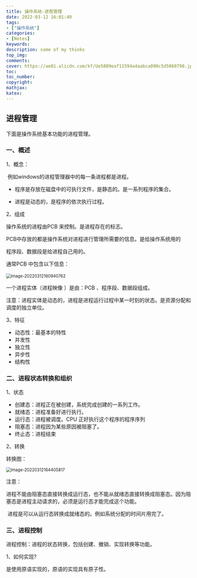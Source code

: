 ```yaml
---
title: 操作系统-进程管理
date: 2022-03-12 16:01:40
tags: 
- ["操作系统"]
categories: 
- [Notes]
keywords:
description: some of my thinks
top_img: 
comments: 
cover: https://ae01.alicdn.com/kf/Ue5889eaf11594a4aabca090c5d5060798.jpg
toc:  
toc_number:
copyright:
mathjax:
katex: 
---
```




## 进程管理



下面是操作系统基本功能的进程管理。

### 一、概述

1、概念：

​	例如windows的进程管理器中的每一条进程都是进程。

- 程序是存放在磁盘中的可执行文件，是静态的。是一系列程序的集合。

- 进程是动态的，是程序的依次执行过程。

2、组成

操作系统的进程由PCB 来控制。是进程存在的标志。

PCB中存放的都是操作系统对进程进行管理所需要的信息。是给操作系统用的

程序段、数据段是给进程自己用的。

通常PCB 中包含以下信息：

​	<img src="https://cdn.jsdelivr.net/gh/chen-boran/Picture_bed/img/202203121609867.png" alt="image-20220312160940762" style="zoom:80%;" />



一个进程实体（进程映像 ）是由：PCB 、程序段、数据段组成。

注意：进程实体是动态的，进程是进程运行过程中某一时刻的状态。是资源分配和调度的独立单位。

3、特征

- 动态性：最基本的特性
- 并发性
- 独立性
- 异步性
- 结构性



### 二、进程状态转换和组织

1、状态

- 创建态：进程正在被创建，系统完成创建的一系列工作。
- 就绪态：进程准备好进行执行。
- 运行态：进程被调度。CPU 正好执行这个程序的程序序列
- 阻塞态：进程因为某些原因被阻塞了。
- 终止态：进程结束

2、转换

转换图：

<img src="https://cdn.jsdelivr.net/gh/chen-boran/Picture_bed/img/202203121644953.png" alt="image-20220312164405817" style="zoom:80%;" />

注意：

​	进程不能由阻塞态直接转换成运行态，也不能从就绪态直接转换成阻塞态。因为阻塞态是进程主动请求的，必须是运行态才能完成这个功能。

​	进程是可以从运行态转换成就绪态的。例如系统分配的时间片用完了。 



### 三、进程控制

进程控制：进程的状态转换，包括创建、撤销、实现转换等功能。



1、如何实现?

是使用原语实现的，原语的实现具有原子性。
